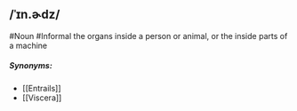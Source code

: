 ## /ˈɪn.ɚdz/  
#Noun  #Informal
the organs inside a person or animal, or the inside parts of a machine

##### Synonyms:
- [[Entrails]]
- [[Viscera]]